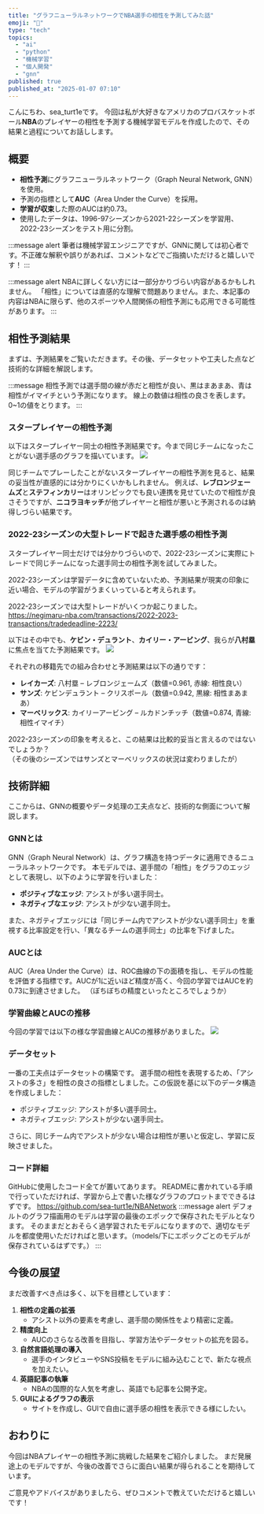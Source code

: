 ```yaml
---
title: "グラフニューラルネットワークでNBA選手の相性を予測してみた話"
emoji: "🏀"
type: "tech"
topics:
  - "ai"
  - "python"
  - "機械学習"
  - "個人開発"
  - "gnn"
published: true
published_at: "2025-01-07 07:10"
---
```


こんにちわ、sea\_turt1eです。
今回は私が大好きなアメリカのプロバスケットボール**NBA**のプレイヤーの相性を予測する機械学習モデルを作成したので、その結果と過程についてお話しします。

## 概要

- **相性予測**にグラフニューラルネットワーク（Graph Neural Network, GNN）を使用。
- 予測の指標として**AUC**（Area Under the Curve）を採用。
- **学習が収束**した際のAUCは約0.73。
- 使用したデータは、1996-97シーズンから2021-22シーズンを学習用、2022-23シーズンをテスト用に分割。

:::message alert
筆者は機械学習エンジニアですが、GNNに関しては初心者です。不正確な解釈や誤りがあれば、コメントなどでご指摘いただけると嬉しいです！
:::

:::message alert
NBAに詳しくない方には一部分かりづらい内容があるかもしれません。
「相性」については直感的な理解で問題ありません。また、本記事の内容はNBAに限らず、他のスポーツや人間関係の相性予測にも応用できる可能性があります。
:::

## 相性予測結果

まずは、予測結果をご覧いただきます。その後、データセットや工夫した点など技術的な詳細を解説します。

:::message
相性予測では選手間の線が赤だと相性が良い、黒はまあまあ、青は相性がイマイチという予測になります。
線上の数値は相性の良さを表します。0~1の値をとります。
:::

### スタープレイヤーの相性予測

以下はスタープレイヤー同士の相性予測結果です。今まで同じチームになったことがない選手感のグラフを描いています。
![](https://storage.googleapis.com/zenn-user-upload/bf6fa678122b-20250106.png)

同じチームでプレーしたことがないスタープレイヤーの相性予測を見ると、結果の妥当性が直感的には分かりにくいかもしれません。
例えば、**レブロンジェームズ**と**ステフィンカリー**はオリンピックでも良い連携を見せていたので相性が良さそうですが、**ニコラヨキッチ**が他プレイヤーと相性が悪いと予測されるのは納得しづらい結果です。

### 2022-23シーズンの大型トレードで起きた選手感の相性予測

スタープレイヤー同士だけでは分かりづらいので、2022-23シーズンに実際にトレードで同じチームになった選手同士の相性予測を試してみました。

2022-23シーズンは学習データに含めていないため、予測結果が現実の印象に近い場合、モデルの学習がうまくいっていると考えられます。

2022-23シーズンでは大型トレードがいくつか起こりました。
https://negimaru-nba.com/transactions/2022-2023-transactions/tradedeadline-2223/

以下はその中でも、**ケビン・デュラント**、**カイリー・アービング**、我らが**八村塁**に焦点を当てた予測結果です。
![](https://storage.googleapis.com/zenn-user-upload/cd32febbdce5-20250106.png)

それぞれの移籍先での組み合わせと予測結果は以下の通りです：
- **レイカーズ**: 八村塁 – レブロンジェームズ（数値=0.961, 赤線: 相性良い）
- **サンズ**: ケビンデュラント – クリスポール（数値=0.942, 黒線: 相性まあまあ）
- **マーベリックス**: カイリーアービング – ルカドンチッチ（数値=0.874, 青線: 相性イマイチ）

2022-23シーズンの印象を考えると、この結果は比較的妥当と言えるのではないでしょうか？\
（その後のシーズンではサンズとマーベリックスの状況は変わりましたが）

## 技術詳細

ここからは、GNNの概要やデータ処理の工夫点など、技術的な側面について解説します。

### GNNとは

GNN（Graph Neural Network）は、グラフ構造を持つデータに適用できるニューラルネットワークです。
本モデルでは、選手間の「相性」をグラフのエッジとして表現し、以下のように学習を行いました：

- **ポジティブなエッジ**: アシストが多い選手同士。
- **ネガティブなエッジ**: アシストが少ない選手同士。

また、ネガティブエッジには「同じチーム内でアシストが少ない選手同士」を重視する比率設定を行い、「異なるチームの選手同士」の比率を下げました。

### AUCとは

AUC（Area Under the Curve）は、ROC曲線の下の面積を指し、モデルの性能を評価する指標です。AUCが1に近いほど精度が高く、今回の学習ではAUCを約0.73に到達させました。
（ぼちぼちの精度といったところでしょうか）

### 学習曲線とAUCの推移
今回の学習では以下の様な学習曲線とAUCの推移がありました。
![](https://storage.googleapis.com/zenn-user-upload/e2493d8f3d45-20250106.png)

### データセット

一番の工夫点はデータセットの構築です。
選手間の相性を表現するため、「アシストの多さ」を相性の良さの指標としました。この仮説を基に以下のデータ構造を作成しました：

- ポジティブエッジ: アシストが多い選手同士。
- ネガティブエッジ: アシストが少ない選手同士。

さらに、同じチーム内でアシストが少ない場合は相性が悪いと仮定し、学習に反映させました。

### コード詳細
GitHubに使用したコード全てが置いてあります。
READMEに書かれている手順で行っていただければ、学習から上で書いた様なグラフのプロットまでできるはずです。
https://github.com/sea-turt1e/NBANetwork
:::message alert
デフォルトのグラフ描画用のモデルは学習の最後のエポックで保存されたモデルとなります。
そのままだとおそらく過学習されたモデルになりますので、適切なモデルを都度使用いただければと思います。（models/下にエポックごとのモデルが保存されているはずです。）
:::
## 今後の展望

まだ改善すべき点は多く、以下を目標としています：

1. **相性の定義の拡張**
   - アシスト以外の要素を考慮し、選手間の関係性をより精密に定義。
2. **精度向上**
   - AUCのさらなる改善を目指し、学習方法やデータセットの拡充を図る。
3. **自然言語処理の導入**
   - 選手のインタビューやSNS投稿をモデルに組み込むことで、新たな視点を加えたい。
4. **英語記事の執筆**
   - NBAの国際的な人気を考慮し、英語でも記事を公開予定。
5. **GUIによるグラフの表示**
   - サイトを作成し、GUIで自由に選手感の相性を表示できる様にしたい。

## おわりに

今回はNBAプレイヤーの相性予測に挑戦した結果をご紹介しました。
まだ発展途上のモデルですが、今後の改善でさらに面白い結果が得られることを期待しています。

ご意見やアドバイスがありましたら、ぜひコメントで教えていただけると嬉しいです！
